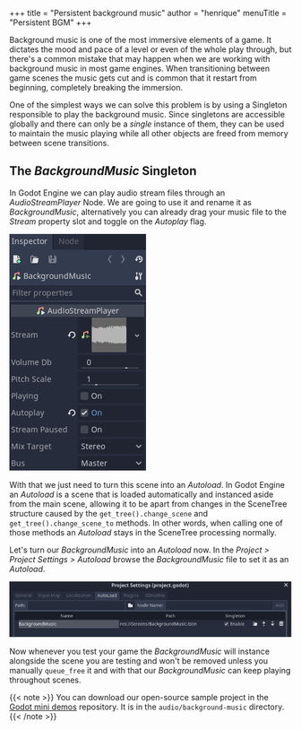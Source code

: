+++
title = "Persistent background music"
author = "henrique"
menuTitle = "Persistent BGM"
+++

Background music is one of the most immersive elements of a game. It dictates the mood and pace of a level or even of the whole play through, but there's a common mistake that may happen when we are working with background music in most game engines. When transitioning between game scenes the music gets cut and is common that it restart from beginning, completely breaking the immersion.

One of the simplest ways we can solve this problem is by using a Singleton responsible to play the background music. Since singletons are accessible globally and there can only be a _single_ instance of them, they can be used to maintain the music playing while all other objects are freed from memory between scene transitions.

## The _BackgroundMusic_ Singleton

In Godot Engine we can play audio stream files through an _AudioStreamPlayer_ Node. We are going to use it and rename it as _BackgroundMusic_, alternatively you can already drag your music file to the _Stream_ property slot and toggle on the _Autoplay_ flag.

![BackgroundMusic settings](01.background-music-settings.png)

With that we just need to turn this scene into an _Autoload_. In Godot Engine an _Autoload_ is a scene that is loaded automatically and instanced aside from the main scene, allowing it to be apart from changes in the SceneTree structure caused by the `get_tree().change_scene` and `get_tree().change_scene_to` methods. In other words, when calling one of those methods an _Autoload_ stays in the SceneTree processing normally.

Let's turn our _BackgroundMusic_ into an _Autoload_ now. In the _Project > Project Settings > Autoload_ browse the _BackgroundMusic_ file to set it as an _Autoload_.

![Enabling the BackgroundMusic as an Autoload](02.background-music-autoload.png)

Now whenever you test your game the _BackgroundMusic_ will instance alongside the scene you are testing and won't be removed unless you manually `queue_free` it and with that our _BackgroundMusic_ can keep playing throughout scenes.

{{< note >}}
You can download our open-source sample project in the [Godot mini demos](https://github.com/GDQuest/godot-mini-tuts-demos) repository. It is in the `audio/background-music` directory.
{{< /note >}}
